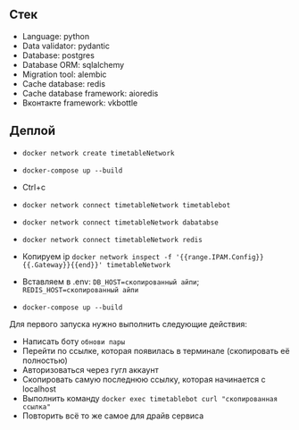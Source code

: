 ## Стек

- Language: python
- Data validator: pydantic
- Database: postgres
- Database ORM: sqlalchemy
- Migration tool: alembic
- Cache database: redis
- Cache database framework: aioredis
- Вконтакте framework: vkbottle

## Деплой

- `docker network create timetableNetwork`
- `docker-compose up --build`
- Ctrl+c
- `docker network connect timetableNetwork timetablebot`
- `docker network connect timetableNetwork dabatabse`
- `docker network connect timetableNetwork redis`

- Копируем ip `docker network inspect -f '{{range.IPAM.Config}}{{.Gateway}}{{end}}' timetableNetwork`
- Вставляем в .env: `DB_HOST=скопированный айпи`; `REDIS_HOST=скопированный айпи`
- `docker-compose up --build`

Для первого запуска нужно выполнить следующие действия:
- Написать боту `обнови пары`
- Перейти по ссылке, которая появилась в терминале (скопировать её полностью)
- Авторизоваться через гугл аккаунт
- Скопировать самую последнюю ссылку, которая начинается с localhost
- Выполнить команду `docker exec timetablebot curl "скопированная ссылка"`
- Повторить всё то же самое для драйв сервиса
